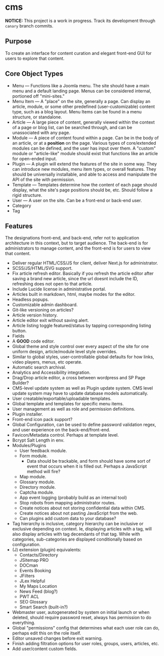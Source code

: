 # cms

**NOTICE:** This project is a work in progress. Track its development through `canary` branch commits.

## Purpose

To create an interface for content curation and elegant front-end GUI for users to explore that content.

## Core Object Types

-   Menu &mdash; Functions like a Joomla menu. The site should have a main menu and a default landing page. Menus can be considered internal, portioned off "mini-sites."
-   Menu Item &mdash; A "place" on the site, generally a page. Can display an article, module, or some other predefined (user-customizable) content type, such as a blog layout. Menu Items can be found in a menu structure, or standalone.
-   Article &mdash; A large piece of content, generally viewed within the context of a page or blog list, can be searched through, and can be unassociated with any page.
-   Module &mdash; A piece of content found within a page. Can be in the body of an article, or at a **position** on the page. Various types of core/extended modules can be defined, and the user has input over them. A "custom" module or "article-like" module should exist that functions like an article for open-ended input.
-   Plugin &mdash; A plugin will extend the features of the site in some way. They can introduce new modules, menu item types, or overall features. They should be universally installable, and able to access and manipulate the API of the site with permission.
-   Template &mdash; Templates determine how the content of each page should display, what the site's page positions should be, etc. Should follow a rigid structure.
-   User &mdash; A user on the site. Can be a front-end or back-end user.
-   Category
-   Tag

## Features

The designations front-end, and back-end, refer not to application architecture in this context, but to target audience. The back-end is for administrators to manage content, and the front-end is for users to view that content.

-   Deliver regular HTML/CSS/JS for client, deliver Next.js for administrator.
-   SCSS/JS/HTML/SVG support.
-   Fix article refresh editor. Basically if you refresh the article editor after saving a brand new article, since the url doesnt include the ID, refreshing does not open to that article.
-   Include Lucide license in administrative portal.
-   Articles built in markdown, html, maybe modes for the editor.
-   Headless popups.
-   Customizable admin dashboard.
-   Git-like versioning on articles?
-   Article version history.
-   Article editor exit without saving alert.
-   Article listing toggle featured/status by tapping corresponding listing button.
-   Fields
-   A **GOOD** code editor.
-   Global theme and style control over every aspect of the site for one uniform design, article/module level style overrides.
-   Similar to global styles, user-controllable global defaults for how links, video players, menus, etc operate.
-   Automatic search archival.
-   Analytics and Accessibility integration.
-   Drag/Drop article editor, a cross between wordpress and SP Page Builder?
-   CMS-level update system as well as Plugin update system. CMS level update system may have to update database models automatically.
-   User creatable/exportable/uploadable templates.
-   Global template and templates for specific menu items.
-   User management as well as role and permission definitions.
-   Plugin installer.
-   Front-end icon pack support?
-   Global Configuration, can be used to define password validation regex, and user experience on the back-end/front-end.
-   Favicon/Metadata control. Perhaps at template level.
-   Bcrypt Salt Length in env.
-   Modules/Plugins
    -   User feedback module.
    -   Form module.
        -   Data should be trackable, and form should have some sort of event that occurs when it is filled out. Perhaps a JavaScript method will fire?
    -   Map module.
    -   Glossary module.
    -   Directory module.
    -   Captcha module.
    -   App event logging (probably build as an internal tool)
    -   Stop robots from mapping administrator routes.
    -   Create notices about not storing confidential data within CMS.
    -   Create notices about not pasting JavaScript from the web.
    -   Can plugins add custom data to your database?
-   Tag hierarchy is inclusive, category hierarchy can be inclusive or exclusive depending on context. Ie, displaying articles with a tag, will also display articles with tag decendants of that tag. While with categories, sub-categories are displayed conditionally based on configuration.
-   (J) extension (plugin) equivalents:
    -   Contacts/Directory
    -   JSitemap PRO
    -   DOCman
    -   Events Booking
    -   JFilters
    -   JLex Helpful
    -   My Maps Location
    -   News Feed (blog?)
    -   PWT ACL
    -   SEO Glossary
    -   Smart Search (built-in?)
-   Webmaster user, autogenerated by system on initial launch or when deleted, should require password reset, always has permission to do everything.
-   Global "permissions" config that determines what each user role can do, perhaps edit this on the role itself.
-   Editor unsaved changes before exit warning.
-   Finish adding filtration options for user roles, groups, users, articles, etc.
-   Add user/content custom fields.
